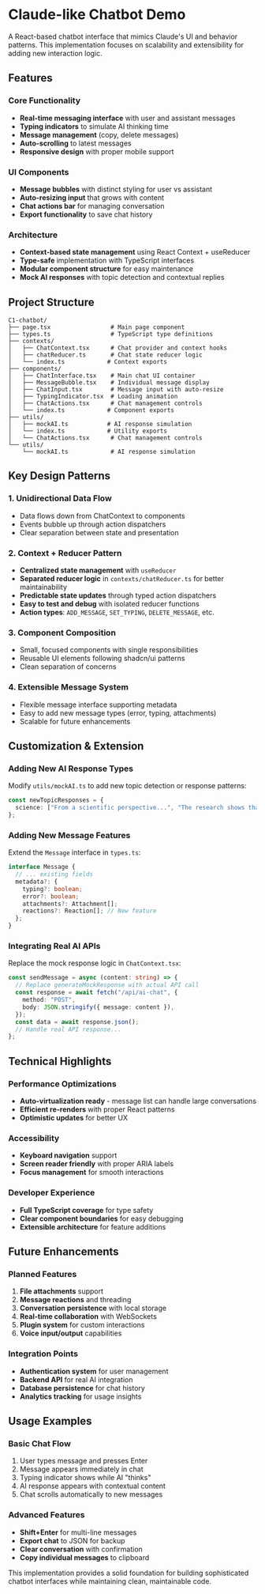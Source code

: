 # Claude-like Chatbot Demo

A React-based chatbot interface that mimics Claude's UI and behavior patterns. This implementation focuses on scalability and extensibility for adding new interaction logic.

## Features

### Core Functionality

- **Real-time messaging interface** with user and assistant messages
- **Typing indicators** to simulate AI thinking time
- **Message management** (copy, delete messages)
- **Auto-scrolling** to latest messages
- **Responsive design** with proper mobile support

### UI Components

- **Message bubbles** with distinct styling for user vs assistant
- **Auto-resizing input** that grows with content
- **Chat actions bar** for managing conversation
- **Export functionality** to save chat history

### Architecture

- **Context-based state management** using React Context + useReducer
- **Type-safe** implementation with TypeScript interfaces
- **Modular component structure** for easy maintenance
- **Mock AI responses** with topic detection and contextual replies

## Project Structure

```
C1-chatbot/
├── page.tsx                 # Main page component
├── types.ts                 # TypeScript type definitions
├── contexts/
│   ├── ChatContext.tsx      # Chat provider and context hooks
│   ├── chatReducer.ts       # Chat state reducer logic
│   └── index.ts            # Context exports
├── components/
│   ├── ChatInterface.tsx    # Main chat UI container
│   ├── MessageBubble.tsx    # Individual message display
│   ├── ChatInput.tsx        # Message input with auto-resize
│   ├── TypingIndicator.tsx  # Loading animation
│   ├── ChatActions.tsx      # Chat management controls
│   └── index.ts            # Component exports
├── utils/
│   ├── mockAI.ts           # AI response simulation
│   └── index.ts            # Utility exports
│   └── ChatActions.tsx      # Chat management controls
└── utils/
    └── mockAI.ts            # AI response simulation
```

## Key Design Patterns

### 1. Unidirectional Data Flow

- Data flows down from ChatContext to components
- Events bubble up through action dispatchers
- Clear separation between state and presentation

### 2. Context + Reducer Pattern

- **Centralized state management** with `useReducer`
- **Separated reducer logic** in `contexts/chatReducer.ts` for better maintainability
- **Predictable state updates** through typed action dispatchers
- **Easy to test and debug** with isolated reducer functions
- **Action types**: `ADD_MESSAGE`, `SET_TYPING`, `DELETE_MESSAGE`, etc.

### 3. Component Composition

- Small, focused components with single responsibilities
- Reusable UI elements following shadcn/ui patterns
- Clean separation of concerns

### 4. Extensible Message System

- Flexible message interface supporting metadata
- Easy to add new message types (error, typing, attachments)
- Scalable for future enhancements

## Customization & Extension

### Adding New AI Response Types

Modify `utils/mockAI.ts` to add new topic detection or response patterns:

```typescript
const newTopicResponses = {
  science: ["From a scientific perspective...", "The research shows that..."],
};
```

### Adding New Message Features

Extend the `Message` interface in `types.ts`:

```typescript
interface Message {
  // ... existing fields
  metadata?: {
    typing?: boolean;
    error?: boolean;
    attachments?: Attachment[];
    reactions?: Reaction[]; // New feature
  };
}
```

### Integrating Real AI APIs

Replace the mock response logic in `ChatContext.tsx`:

```typescript
const sendMessage = async (content: string) => {
  // Replace generateMockResponse with actual API call
  const response = await fetch("/api/ai-chat", {
    method: "POST",
    body: JSON.stringify({ message: content }),
  });
  const data = await response.json();
  // Handle real API response...
};
```

## Technical Highlights

### Performance Optimizations

- **Auto-virtualization ready** - message list can handle large conversations
- **Efficient re-renders** with proper React patterns
- **Optimistic updates** for better UX

### Accessibility

- **Keyboard navigation** support
- **Screen reader friendly** with proper ARIA labels
- **Focus management** for smooth interactions

### Developer Experience

- **Full TypeScript coverage** for type safety
- **Clear component boundaries** for easy debugging
- **Extensible architecture** for feature additions

## Future Enhancements

### Planned Features

1. **File attachments** support
2. **Message reactions** and threading
3. **Conversation persistence** with local storage
4. **Real-time collaboration** with WebSockets
5. **Plugin system** for custom interactions
6. **Voice input/output** capabilities

### Integration Points

- **Authentication system** for user management
- **Backend API** for real AI integration
- **Database persistence** for chat history
- **Analytics tracking** for usage insights

## Usage Examples

### Basic Chat Flow

1. User types message and presses Enter
2. Message appears immediately in chat
3. Typing indicator shows while AI "thinks"
4. AI response appears with contextual content
5. Chat scrolls automatically to new messages

### Advanced Features

- **Shift+Enter** for multi-line messages
- **Export chat** to JSON for backup
- **Clear conversation** with confirmation
- **Copy individual messages** to clipboard

This implementation provides a solid foundation for building sophisticated chatbot interfaces while maintaining clean, maintainable code.
